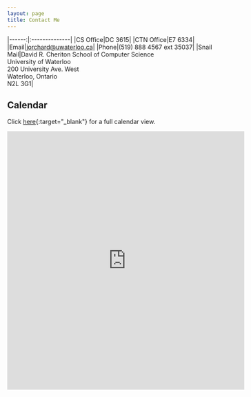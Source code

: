 ```yaml
---
layout: page
title: Contact Me
---
```



|------:|:--------------|
|CS Office|DC 3615|
|CTN Office|E7 6334|
|Email|jorchard@uwaterloo.ca|
|Phone|(519) 888 4567 ext 35037|
|Snail Mail|David R. Cheriton School of Computer Science<br/>University of Waterloo<br/>200 University Ave. West<br/>Waterloo, Ontario<br/>N2L 3G1|

<h2>Calendar</h2>

Click [here](https://connect.uwaterloo.ca/owa/calendar/040e020d01c5400aa97cfe34ab2076c5@uwaterloo.ca/5029c941efcc49769ba3ac36618d53fa11251083926874753545/calendar.html){:target="_blank"} for a full calendar view.

<iframe src="https://connect.uwaterloo.ca/owa/calendar/040e020d01c5400aa97cfe34ab2076c5@uwaterloo.ca/5029c941efcc49769ba3ac36618d53fa11251083926874753545/calendar.html" style="border-width:0" width="550" height="600" frameborder="0" scrolling="no"></iframe>
<!--iframe src="https://calendar.google.com/calendar/embed?mode=WEEK&amp;height=600&amp;wkst=1&amp;bgcolor=%23FFFFFF&amp;src=jorchard4%40gmail.com&amp;color=%23691426&amp;src=8umor36rpb6dlo66qr83dotikg%40group.calendar.google.com&amp;color=%232952A3&amp;src=56mnv975vnt51hh0smr3lj8r6o%40group.calendar.google.com&amp;color=%232F6309&amp;ctz=America%2FToronto" style="border-width:0" width="600" height="600" frameborder="0" scrolling="no"></iframe-->
</center>
